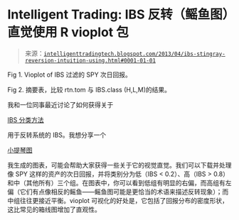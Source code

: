 <!--yml

分类: 未分类

日期: 2024-05-18 04:43:53

-->

# Intelligent Trading: IBS 反转（鳐鱼图）直觉使用 R vioplot 包

> 来源：[`intelligenttradingtech.blogspot.com/2013/04/ibs-stingray-reversion-intuition-using.html#0001-01-01`](http://intelligenttradingtech.blogspot.com/2013/04/ibs-stingray-reversion-intuition-using.html#0001-01-01)

Fig 1. Vioplot  of IBS 过滤的 SPY 次日回报。

Fig 2. 摘要表，比较 rtn.tom 与 IBS.class (H,L,M)的结果。

我和一位同事最近讨论了如何获得关于

[IBS 分类方法](http://intelligenttradingtech.blogspot.com/2013/01/ibs-reversion-edge-with-quantshare.html)

用于反转系统的 IBS。我想分享一个

[小提琴图](http://cran.r-project.org/web/packages/vioplot/index.html)

我生成的图表，可能会帮助大家获得一些关于它的视觉直觉。我们可以下载并处理像 SPY 这样的资产的次日回报，并将类别分为低（IBS < 0.2）、高（IBS > 0.8）和中（其他所有）三个组。在图表中，你可以看到低组有明显的右偏，而高组有左偏（它们有点像相反的鳐鱼——鳐鱼图可能是更恰当的术语来描述反转现象）；而中组往往更接近平衡。vioplot 可视化的好处是，它包括了回报分布的密度形状，这比常见的箱线图增加了直观性。
